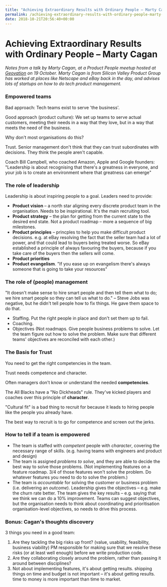 ```yaml
---
title: "Achieving Extraordinary Results with Ordinary People – Marty Cagan"
permalink: /achieving-extraordinary-results-with-ordinary-people-marty-cagan
date: 2018-10-21T20:56:40+00:00
---
```


# Achieving Extraordinary Results with Ordinary People – Marty Cagan

*Notes from a talk by Marty Cagan, at a Product People meetup hosted at [Geovation](https://geovation.uk/) on 19 October. Marty Cagan is from Silicon Valley Product Group has worked at places like Netscape and eBay back in the day, and advises lots of startups on how to do tech product management.*

### Empowered teams

Bad approach:
Tech teams exist to serve 'the business'.

Good approach (product culture):
We set up teams to serve actual customers, meeting their needs in a way that they love, but in a way that meets the need of the business.

Why don't most organisations do this?

Trust. Senior management don't think that they can trust subordinates with decisions. They think the people aren't capable.

Coach Bill Campbell, who coached Amazon, Apple and Google founders:
"Leadership is about recognising that there's a greatness in everyone, and your job is to create an environment where that greatness can emerge"

### The role of leadership

Leadership is about inspiring people to a goal. Leaders need to provide:

- **Product vision** – a north star aligning every discrete product team in the organisation. Needs to be inspirational. It's the main recruiting tool.
- **Product strategy** – the plan for getting from the current state to the desired end state. Not a product roadmap – more a sequence of big milestones.
- **Product principles** – princples to help you make difficult product decisions. e.g. at eBay resolving the fact that the seller team had a lot of power, and that could lead to buyers being treated worse. So eBay established a principle of always favouring the buyers, because if you take care of the buyers then the sellers will come.
- **Product priorities**
- **Product evangelism**. "If you ease up on evangelism there's always someone that is going to take your resources"

### The role of (people) management

"It doesn't make sense to hire smart people and then tell them what to do; we hire smart people so they can tell us what to do." – Steve Jobs was negative, but he didn't tell people how to fix things. He gave them space to do that.

- Staffing. Put the right people in place and don't set them up to fail.
- Coaching.
- Objectives (Not roadmaps. Give people business problems to solve. Let the team figure out how to solve the problem. Make sure that different teams' objectives are reconciled with each other.)

### The Basis for Trust

You need to get the right competencies in the team.

Trust needs competence and character.

Often managers don't know or understand the needed **competencies**.

The All Blacks have a "No Dickheads" rule. They've kicked players and coaches over this principle of **character**.

"Cultural fit" is a bad thing to recruit for because it leads to hiring people like the people you already have.

The best way to recruit is to go for competence and screen out the jerks.

### How to tell if a team is empowered

- The team is staffed with *competent* people with *character*, covering the necessary range of skills. (e.g. having teams with engineers and product and design)
- The team is assigned *problems to solve*, and they are able to decide the best way to solve those problems. (Not implementing features on a feature roadmap. 3/4 of those features won't solve the problem. Do whatever features you need to do to solve the problem.)
- The team is *accountable* for solving the customer or business problem (i.e. delivering an *outcome*). Leadership gives the objectives – e.g. make the churn rate better. The team gives the key results – e.g. saying that we think we can do a 10% improvement. Teams can suggest objectives, but the organisation needs to think about coordinating and prioritisation organisation-level objectives, so needs to drive this process.

### Bonus: Cagan's thoughts discovery

3 things you need in a good team:

1. Are they tackling the big risks up front? (value, usability, feasibility, business viability) PM responsible for making sure that we resolve these risks (or at least well enough) before we write production code.
2. Are they collaborating closely around the problem, rather than passing it around between disciplines?
3. Not about implementing features, it's about getting results. shipping things on time and budget is not important – it's about getting results. time to money is more important than time to market.